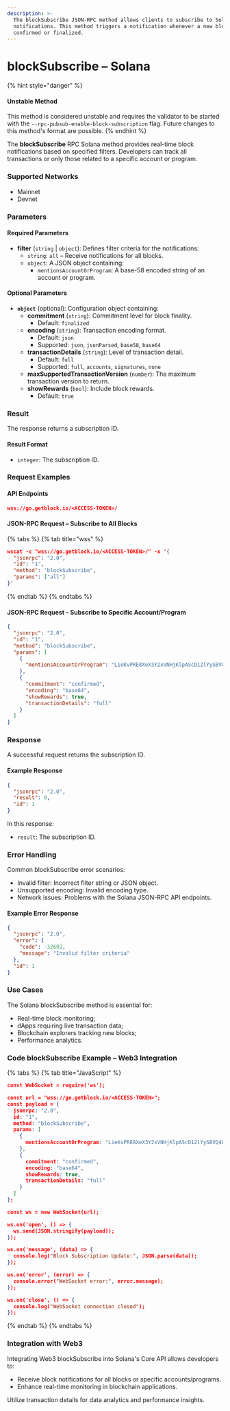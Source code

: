 ```yaml
---
description: >-
  The blockSubscribe JSON-RPC method allows clients to subscribe to Solana block
  notifications. This method triggers a notification whenever a new block is
  confirmed or finalized.
---
```


# blockSubscribe – Solana

{% hint style="danger" %}
#### Unstable Method

This method is considered unstable and requires the validator to be started with the `--rpc-pubsub-enable-block-subscription` flag. Future changes to this method's format are possible.
{% endhint %}

The **blockSubscribe** RPC Solana method provides real-time block notifications based on specified filters. Developers can track all transactions or only those related to a specific account or program.

### Supported Networks

* Mainnet
* Devnet

### Parameters

#### Required Parameters

* **filter** (`string` | `object`): Defines filter criteria for the notifications:
  * `string`: `all` – Receive notifications for all blocks.
  * `object`: A JSON object containing:
    * `mentionsAccountOrProgram`: A base-58 encoded string of an account or program.

#### Optional Parameters

* **`object`** (optional): Configuration object containing:
  * **commitment** (`string`): Commitment level for block finality.
    * Default: `finalized`
  * **encoding** (`string`): Transaction encoding format.
    * Default: `json`
    * Supported: `json`, `jsonParsed`, `base58`, `base64`
  * **transactionDetails** (`string`): Level of transaction detail.
    * Default: `full`
    * Supported: `full`, `accounts`, `signatures`, `none`
  * **maxSupportedTransactionVersion** (`number`): The maximum transaction version to return.
  * **showRewards** (`bool`): Include block rewards.
    * Default: `true`

### Result

The response returns a subscription ID.

#### Result Format

* `integer`: The subscription ID.

### Request Examples

#### API Endpoints

```json
wss://go.getblock.io/<ACCESS-TOKEN>/
```

#### JSON-RPC Request – Subscribe to All Blocks

{% tabs %}
{% tab title="wss" %}
```json
wscat -c "wss://go.getblock.io/<ACCESS-TOKEN>/" -x '{
  "jsonrpc": "2.0",
  "id": "1",
  "method": "blockSubscribe",
  "params": ["all"]
}'
```
{% endtab %}
{% endtabs %}

#### JSON-RPC Request – Subscribe to Specific Account/Program

```json
{
  "jsonrpc": "2.0",
  "id": "1",
  "method": "blockSubscribe",
  "params": [
    {
      "mentionsAccountOrProgram": "LieKvPRE8XeX3Y2xVNHjKlpAScD12lYySBVQ4HqoJ5op"
    },
    {
      "commitment": "confirmed",
      "encoding": "base64",
      "showRewards": true,
      "transactionDetails": "full"
    }
  ]
}
```

### Response

A successful request returns the subscription ID.

#### Example Response

```json
{
  "jsonrpc": "2.0",
  "result": 0,
  "id": 1
}
```

In this response:

* `result`: The subscription ID.

### Error Handling

Common blockSubscribe error scenarios:

* Invalid filter: Incorrect filter string or JSON object.
* Unsupported encoding: Invalid encoding type.
* Network issues: Problems with the Solana JSON-RPC API endpoints.

#### Example Error Response

```json
{
  "jsonrpc": "2.0",
  "error": {
    "code": -32602,
    "message": "Invalid filter criteria"
  },
  "id": 1
}
```

### Use Cases

The Solana blockSubscribe method is essential for:

* Real-time block monitoring;
* dApps requiring live transaction data;
* Blockchain explorers tracking new blocks;
* Performance analytics.

### Code blockSubscribe Example – Web3 Integration

{% tabs %}
{% tab title="JavaScript" %}
```json
const WebSocket = require('ws');

const url = "wss://go.getblock.io/<ACCESS-TOKEN>";
const payload = {
  jsonrpc: "2.0",
  id: "1",
  method: "blockSubscribe",
  params: [
    {
      mentionsAccountOrProgram: "LieKvPRE8XeX3Y2xVNHjKlpAScD12lYySBVQ4HqoJ5op"
    },
    {
      commitment: "confirmed",
      encoding: "base64",
      showRewards: true,
      transactionDetails: "full"
    }
  ]
};

const ws = new WebSocket(url);

ws.on('open', () => {
  ws.send(JSON.stringify(payload));
});

ws.on('message', (data) => {
  console.log("Block Subscription Update:", JSON.parse(data));
});

ws.on('error', (error) => {
  console.error("WebSocket error:", error.message);
});

ws.on('close', () => {
  console.log("WebSocket connection closed");
});

```
{% endtab %}
{% endtabs %}

### Integration with Web3

Integrating Web3 blockSubscribe into Solana's Core API allows developers to:

* Receive block notifications for all blocks or specific accounts/programs.
* Enhance real-time monitoring in blockchain applications.

Utilize transaction details for data analytics and performance insights.

